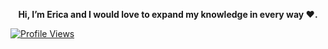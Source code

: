 <p align="center">
  <strong>Hi, I’m Erica and I would love to expand my knowledge in every way ❤️.</strong>
</p>

[![Profile Views](https://komarev.com/ghpvc/ericapoche&color=violet)](https://img.shields.io/badge/just%20the%20message-8A2BE2)
